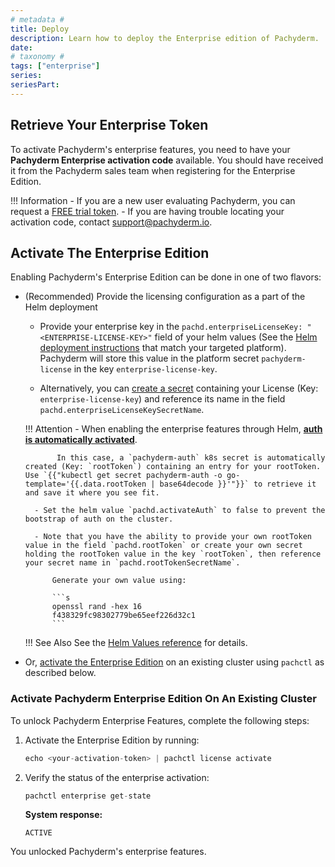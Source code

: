 ```yaml
---
# metadata # 
title: Deploy
description: Learn how to deploy the Enterprise edition of Pachyderm.
date: 
# taxonomy #
tags: ["enterprise"]
series:
seriesPart:
---
```


## Retrieve Your Enterprise Token

To activate Pachyderm's enterprise features, 
you need to have your **Pachyderm Enterprise activation code** available. 
You should have received it from the Pachyderm sales team when
registering for the Enterprise Edition.

!!! Information
      - If you are a new user evaluating Pachyderm,
      you can request a [FREE trial token](https://www.pachyderm.com/trial/).
      - If you are having trouble locating your activation code, contact [support@pachyderm.io](mailto:support@pachyderm.io).

## Activate The Enterprise Edition

Enabling Pachyderm's Enterprise Edition can be done in one of two flavors:

- (Recommended) Provide the licensing configuration as a part of the Helm deployment

    - Provide your enterprise key in the `pachd.enterpriseLicenseKey: "<ENTERPRISE-LICENSE-KEY>"` field of your helm values (See the [Helm deployment instructions](../../deploy-manage/deploy/helm-install/) that match your targeted platform). Pachyderm will store this value in the platform secret `pachyderm-license` in the key `enterprise-license-key`.
    
    - Alternatively, you can [create a secret](../../how-tos/advanced-data-operations/secrets/#create-and-manage-secrets-in-pachyderm) containing your License (Key: `enterprise-license-key`) and reference its name in the field `pachd.enterpriseLicenseKeySecretName`.

    !!! Attention 
        - When enabling the enterprise features through Helm, [**auth is automatically activated**](../auth).

             In this case, a `pachyderm-auth` k8s secret is automatically created (Key: `rootToken`) containing an entry for your rootToken. Use `{{"kubectl get secret pachyderm-auth -o go-template='{{.data.rootToken | base64decode }}'"}}` to retrieve it and save it where you see fit.

        - Set the helm value `pachd.activateAuth` to false to prevent the bootstrap of auth on the cluster.

        - Note that you have the ability to provide your own rootToken value in the field `pachd.rootToken` or create your own secret holding the rootToken value in the key `rootToken`, then reference your secret name in `pachd.rootTokenSecretName`.

            Generate your own value using:

            ```s
            openssl rand -hex 16
            f438329fc98302779be65eef226d32c1
            ```

    !!! See Also
         See the [Helm Values reference](../../reference/helm-values/#pachd) for details. 

- Or, [activate the Enterprise Edition](#activate-pachyderm-enterprise-edition-on-an-existing-cluster) on an existing cluster using `pachctl` as described below.

### Activate Pachyderm Enterprise Edition On An Existing Cluster

To unlock Pachyderm Enterprise Features, complete the following steps:

1. Activate the Enterprise Edition by running:

      ```s
      echo <your-activation-token> | pachctl license activate
      ```

1. Verify the status of the enterprise activation:

      ```s
      pachctl enterprise get-state
      ```

      **System response:**
      ```
      ACTIVE
      ```

You unlocked Pachyderm's enterprise features.
